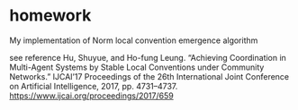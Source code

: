 # homework
My implementation of
Norm local convention emergence algorithm

see reference
Hu, Shuyue, and Ho-fung Leung. 
“Achieving Coordination in Multi-Agent Systems by Stable Local Conventions under Community Networks.”
IJCAI’17 Proceedings of the 26th International Joint Conference on Artificial Intelligence, 2017, pp. 4731–4737.
https://www.ijcai.org/proceedings/2017/659
